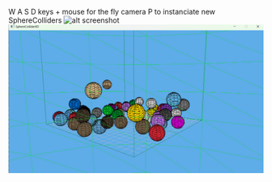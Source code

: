 W A S D keys + mouse for the fly camera
P to instanciate new SphereColliders
![alt screenshot](https://github.com/rhishmapandey/SphereCollider/blob/main/gif.gif)
![alt screenshot](https://github.com/rhishmapandey/SphereCollider/blob/main/Screenshot%202024-02-29%20161642.png)
